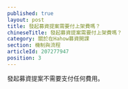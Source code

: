 ```yaml
---
published: true
layout: post
title: 發起募資提案需要付上架費嗎？
chineseTitle: 發起募資提案需要付上架費嗎？
category: 關於在Hahow募資開課
section: 機制與流程
articleId: 207277947
position: 3
---
```

發起募資提案不需要支付任何費用。
